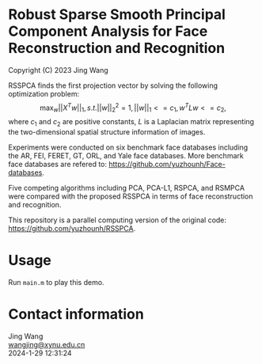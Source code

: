 # Robust Sparse Smooth Principal Component Analysis for Face Reconstruction and Recognition
Copyright (C) 2023 Jing Wang

RSSPCA finds the first projection vector by solving the following optimization problem:
$$\mathop{\max}_{w}||X^Tw||_1,  s.t. ||w||_2^2=1,  ||w||_1<=c_1,  w^TLw<=c_2,$$
where $c_1$ and $c_2$ are positive constants, $L$ is a Laplacian matrix representing the two-dimensional spatial structure information of images.

Experiments were conducted on six benchmark face databases including the AR, FEI, FERET, GT, ORL, and Yale face databases. More benchmark face databases are refered to: https://github.com/yuzhounh/Face-databases.  

Five competing algorithms including PCA, PCA-L1, RSPCA, and RSMPCA were compared with the proposed RSSPCA in terms of face reconstruction and recognition. 

This repository is a parallel computing version of the original code: https://github.com/yuzhounh/RSSPCA.  

# Usage
Run `main.m` to play this demo. 

# Contact information
Jing Wang  
wangjing@xynu.edu.cn  
2024-1-29 12:31:24
